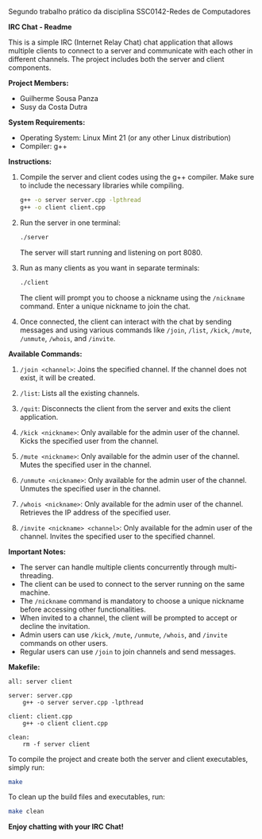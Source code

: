 Segundo trabalho prático da disciplina SSC0142-Redes de Computadores

**IRC Chat - Readme**

This is a simple IRC (Internet Relay Chat) chat application that allows multiple clients to connect to a server and communicate with each other in different channels. The project includes both the server and client components.

**Project Members:**
- Guilherme Sousa Panza
- Susy da Costa Dutra

**System Requirements:**
- Operating System: Linux Mint 21 (or any other Linux distribution)
- Compiler: g++

**Instructions:**
1. Compile the server and client codes using the g++ compiler. Make sure to include the necessary libraries while compiling.
   ```bash
   g++ -o server server.cpp -lpthread
   g++ -o client client.cpp
   ```

2. Run the server in one terminal:
   ```bash
   ./server
   ```
   The server will start running and listening on port 8080.

3. Run as many clients as you want in separate terminals:
   ```bash
   ./client
   ```
   The client will prompt you to choose a nickname using the `/nickname` command. Enter a unique nickname to join the chat.

4. Once connected, the client can interact with the chat by sending messages and using various commands like `/join`, `/list`, `/kick`, `/mute`, `/unmute`, `/whois`, and `/invite`. 

**Available Commands:**

1. `/join <channel>`: Joins the specified channel. If the channel does not exist, it will be created.

2. `/list`: Lists all the existing channels.

3. `/quit`: Disconnects the client from the server and exits the client application.

4. `/kick <nickname>`: Only available for the admin user of the channel. Kicks the specified user from the channel.

5. `/mute <nickname>`: Only available for the admin user of the channel. Mutes the specified user in the channel.

6. `/unmute <nickname>`: Only available for the admin user of the channel. Unmutes the specified user in the channel.

7. `/whois <nickname>`: Only available for the admin user of the channel. Retrieves the IP address of the specified user.

8. `/invite <nickname> <channel>`: Only available for the admin user of the channel. Invites the specified user to the specified channel.

**Important Notes:**
- The server can handle multiple clients concurrently through multi-threading.
- The client can be used to connect to the server running on the same machine.
- The `/nickname` command is mandatory to choose a unique nickname before accessing other functionalities.
- When invited to a channel, the client will be prompted to accept or decline the invitation.
- Admin users can use `/kick`, `/mute`, `/unmute`, `/whois`, and `/invite` commands on other users.
- Regular users can use `/join` to join channels and send messages.

**Makefile:**

```make
all: server client

server: server.cpp
	g++ -o server server.cpp -lpthread

client: client.cpp
	g++ -o client client.cpp

clean:
	rm -f server client
```

To compile the project and create both the server and client executables, simply run:
```bash
make
```

To clean up the build files and executables, run:
```bash
make clean
```

**Enjoy chatting with your IRC Chat!**